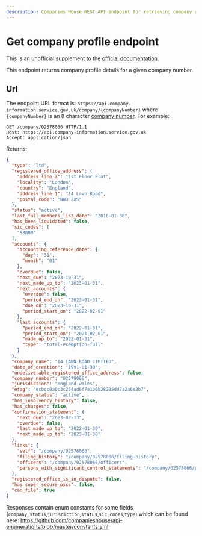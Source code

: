```yaml
---
description: Companies House REST API endpoint for retrieving company profile information by company number, such as company name, date of creation, company type and status.
---
```

# Get company profile endpoint
This is an unofficial supplement to the [official documentation](https://developer-specs.company-information.service.gov.uk/companies-house-public-data-api/reference/company-profile/company-profile).

This endpoint returns company profile details for a given company number. 

## Url
The endpoint URL format is: `https://api.company-information.service.gov.uk/company/{companyNumber}` where `{companyNumber}` is an 8 character [company number](/general/company-number.md). For example:

```
GET /company/02578066 HTTP/1.1
Host: https://api.company-information.service.gov.uk
Accept: application/json
```

Returns:

```json
{
  "type": "ltd",
  "registered_office_address": {
    "address_line_2": "1st Floor Flat",
    "locality": "London",
    "country": "England",
    "address_line_1": "14 Lawn Road",
    "postal_code": "NW3 2XS"
  },
  "status": "active",
  "last_full_members_list_date": "2016-01-30",
  "has_been_liquidated": false,
  "sic_codes": [
    "98000"
  ],
  "accounts": {
    "accounting_reference_date": {
      "day": "31",
      "month": "01"
    },
    "overdue": false,
    "next_due": "2023-10-31",
    "next_made_up_to": "2023-01-31",
    "next_accounts": {
      "overdue": false,
      "period_end_on": "2023-01-31",
      "due_on": "2023-10-31",
      "period_start_on": "2022-02-01"
    },
    "last_accounts": {
      "period_end_on": "2022-01-31",
      "period_start_on": "2021-02-01",
      "made_up_to": "2022-01-31",
      "type": "total-exemption-full"
    }
  },
  "company_name": "14 LAWN ROAD LIMITED",
  "date_of_creation": "1991-01-30",
  "undeliverable_registered_office_address": false,
  "company_number": "02578066",
  "jurisdiction": "england-wales",
  "etag": "ecbcc0a0c3c254ad6f7a1b6b28285dd7a2a6e2b7",
  "company_status": "active",
  "has_insolvency_history": false,
  "has_charges": false,
  "confirmation_statement": {
    "next_due": "2023-02-13",
    "overdue": false,
    "last_made_up_to": "2022-01-30",
    "next_made_up_to": "2023-01-30"
  },
  "links": {
    "self": "/company/02578066",
    "filing_history": "/company/02578066/filing-history",
    "officers": "/company/02578066/officers",
    "persons_with_significant_control_statements": "/company/02578066/persons-with-significant-control-statements"
  },
  "registered_office_is_in_dispute": false,
  "has_super_secure_pscs": false,
  "can_file": true
}
```
Responses contain enum constants for some fields (`company_status`,`jurisdiction`,`status`,`sic_codes`,`type`) which can be found here: https://github.com/companieshouse/api-enumerations/blob/master/constants.yml
